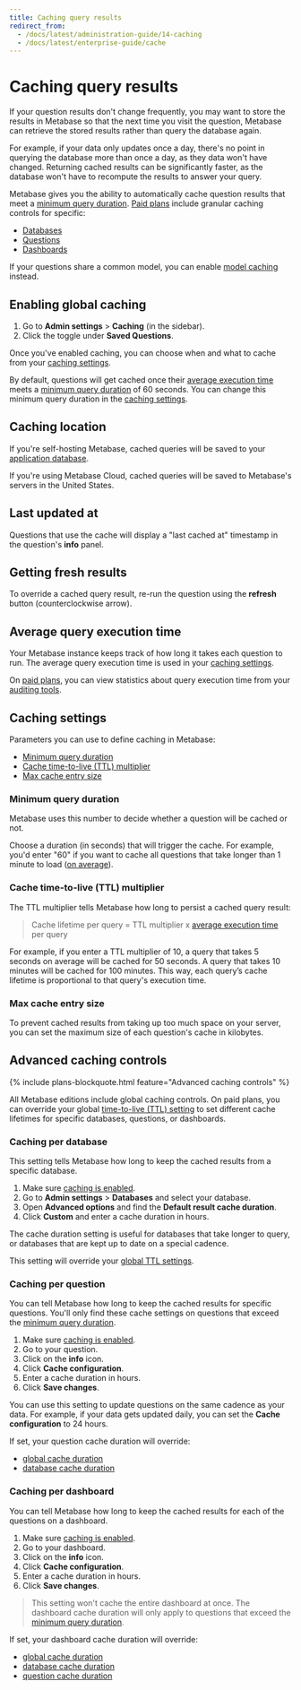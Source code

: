 ```yaml
---
title: Caching query results
redirect_from:
  - /docs/latest/administration-guide/14-caching
  - /docs/latest/enterprise-guide/cache
---
```


# Caching query results

If your question results don't change frequently, you may want to store the results in Metabase so that the next time you visit the question, Metabase can retrieve the stored results rather than query the database again.

For example, if your data only updates once a day, there's no point in querying the database more than once a day, as they data won't have changed. Returning cached results can be significantly faster, as the database won't have to recompute the results to answer your query.

Metabase gives you the ability to automatically cache question results that meet a [minimum query duration](#minimum-query-duration). [Paid plans](https://www.metabase.com/pricing/) include granular caching controls for specific:

- [Databases](#caching-per-database)
- [Questions](#caching-per-question)
- [Dashboards](#caching-per-dashboard)

If your questions share a common model, you can enable [model caching](../data-modeling/models.md#model-caching) instead.

## Enabling global caching

1. Go to **Admin settings** > **Caching** (in the sidebar).
2. Click the toggle under **Saved Questions**.

Once you've enabled caching, you can choose when and what to cache from your [caching settings](#caching-settings).

By default, questions will get cached once their [average execution time](#average-query-execution-time) meets a [minimum query duration](#minimum-query-duration) of 60 seconds. You can change this minimum query duration in the [caching settings](#caching-settings).

## Caching location

If you're self-hosting Metabase, cached queries will be saved to your [application database](../installation-and-operation/configuring-application-database.md).

If you're using Metabase Cloud, cached queries will be saved to Metabase's servers in the United States.

## Last updated at

Questions that use the cache will display a "last cached at" timestamp in the question's **info** panel.

## Getting fresh results

To override a cached query result, re-run the question using the **refresh** button (counterclockwise arrow).

## Average query execution time

Your Metabase instance keeps track of how long it takes each question to run. The average query execution time is used in your [caching settings](#caching-settings).

On [paid plans](https://www.metabase.com/pricing/), you can view statistics about query execution time from your [auditing tools](../usage-and-performance-tools/audit.md).

## Caching settings

Parameters you can use to define caching in Metabase:

- [Minimum query duration](#minimum-query-duration)
- [Cache time-to-live (TTL) multiplier](#cache-time-to-live-ttl-multiplier)
- [Max cache entry size](#max-cache-entry-size)

### Minimum query duration

Metabase uses this number to decide whether a question will be cached or not.

Choose a duration (in seconds) that will trigger the cache. For example, you'd enter "60" if you want to cache all questions that take longer than 1 minute to load ([on average](#average-query-execution-time)).

### Cache time-to-live (TTL) multiplier

The TTL multiplier tells Metabase how long to persist a cached query result:

> Cache lifetime per query = TTL multiplier x [average execution time](#average-query-execution-time) per query

For example, if you enter a TTL multiplier of 10, a query that takes 5 seconds on average will be cached for 50 seconds. A query that takes 10 minutes will be cached for 100 minutes. This way, each query’s cache lifetime is proportional to that query's execution time.

### Max cache entry size

To prevent cached results from taking up too much space on your server, you can set the maximum size of each question's cache in kilobytes.

## Advanced caching controls

{% include plans-blockquote.html feature="Advanced caching controls" %}

All Metabase editions include global caching controls. On paid plans, you can override your global [time-to-live (TTL) setting](#cache-time-to-live-ttl-multiplier) to set different cache lifetimes for specific databases, questions, or dashboards.

### Caching per database

This setting tells Metabase how long to keep the cached results from a specific database.

1. Make sure [caching is enabled](#enabling-global-caching).
2. Go to **Admin settings** > **Databases** and select your database.
3. Open **Advanced options** and find the **Default result cache duration**.
4. Click **Custom** and enter a cache duration in hours.

The cache duration setting is useful for databases that take longer to query, or databases that are kept up to date on a special cadence.

This setting will override your [global TTL settings](#cache-time-to-live-ttl-multiplier).

### Caching per question

You can tell Metabase how long to keep the cached results for specific questions. You'll only find these cache settings on questions that exceed the [minimum query duration](#minimum-query-duration).

1. Make sure [caching is enabled](#enabling-global-caching).
2. Go to your question.
3. Click on the **info** icon.
4. Click **Cache configuration**.
5. Enter a cache duration in hours.
6. Click **Save changes**.

You can use this setting to update questions on the same cadence as your data. For example, if your data gets updated daily, you can set the **Cache configuration** to 24 hours.

If set, your question cache duration will override:

- [global cache duration](#cache-time-to-live-ttl-multiplier)
- [database cache duration](#caching-per-database)

### Caching per dashboard

You can tell Metabase how long to keep the cached results for each of the questions on a dashboard.

1. Make sure [caching is enabled](#enabling-global-caching).
2. Go to your dashboard.
3. Click on the **info** icon.
4. Click **Cache configuration**.
5. Enter a cache duration in hours.
6. Click **Save changes**.

> This setting won't cache the entire dashboard at once. The dashboard cache duration will only apply to questions that exceed the [minimum query duration](#minimum-query-duration).

If set, your dashboard cache duration will override:

- [global cache duration](#cache-time-to-live-ttl-multiplier)
- [database cache duration](#caching-per-database)
- [question cache duration](#caching-per-question)
